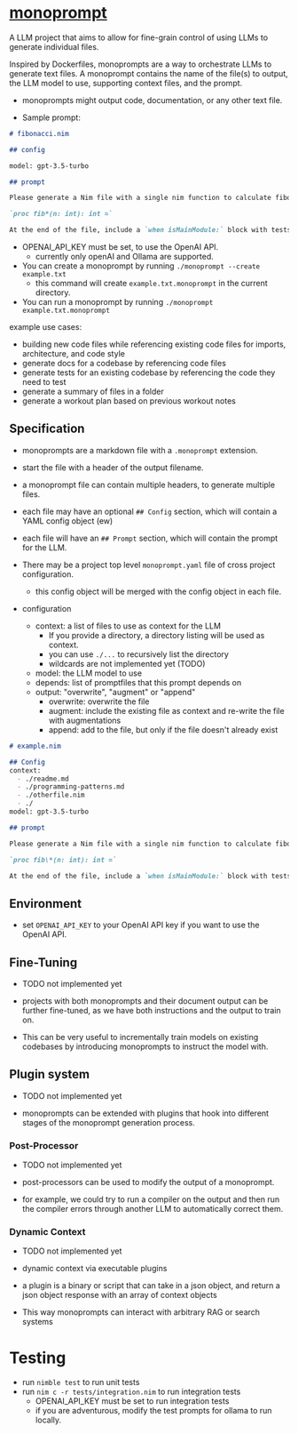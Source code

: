 # [monoprompt](https://monofuel.github.io/monoprompt/)

A LLM project that aims to allow for fine-grain control of using LLMs to generate individual files.

Inspired by Dockerfiles, monoprompts are a way to orchestrate LLMs to generate text files.
A monoprompt contains the name of the file(s) to output, the LLM model to use, supporting context files, and the prompt.
- monoprompts might output code, documentation, or any other text file.

- Sample prompt:
```md
# fibonacci.nim

## config

model: gpt-3.5-turbo

## prompt

Please generate a Nim file with a single nim function to calculate fibonacci numbers recursively.

`proc fib*(n: int): int =`

At the end of the file, include a `when isMainModule:` block with tests for how to run the function.
```


- OPENAI_API_KEY must be set, to use the OpenAI API.
  - currently only openAI and Ollama are supported.
- You can create a monoprompt by running `./monoprompt --create example.txt`
  - this command will create `example.txt.monoprompt` in the current directory.
- You can run a monoprompt by running `./monoprompt example.txt.monoprompt`

example use cases:

- building new code files while referencing existing code files for imports, architecture, and code style
- generate docs for a codebase by referencing code files
- generate tests for an existing codebase by referencing the code they need to test
- generate a summary of files in a folder
- generate a workout plan based on previous workout notes


## Specification

- monoprompts are a markdown file with a `.monoprompt` extension.
- start the file with a header of the output filename.
- a monoprompt file can contain multiple headers, to generate multiple files.
- each file may have an optional `## Config` section, which will contain a YAML config object (ew)
- each file will have an `## Prompt` section, which will contain the prompt for the LLM.
- There may be a project top level `monoprompt.yaml` file of cross project configuration.

  - this config object will be merged with the config object in each file.

- configuration
  - context: a list of files to use as context for the LLM
    - If you provide a directory, a directory listing will be used as context.
    - you can use `./...` to recursively list the directory
    - wildcards are not implemented yet (TODO)
  - model: the LLM model to use
  - depends: list of promptfiles that this prompt depends on
  - output: "overwrite", "augment" or "append"
    - overwrite: overwrite the file
    - augment: include the existing file as context and re-write the file with augmentations
    - append: add to the file, but only if the file doesn't already exist

```md
# example.nim

## Config
context:
  - ./readme.md
  - ./programming-patterns.md
  - ./otherfile.nim
  - ./
model: gpt-3.5-turbo

## prompt

Please generate a Nim file with a single nim function to calculate fibonacci numbers recursively.

`proc fib\*(n: int): int =`

At the end of the file, include a `when isMainModule:` block with tests for how to run the function.
```

## Environment

- set `OPENAI_API_KEY` to your OpenAI API key if you want to use the OpenAI API.

## Fine-Tuning

- TODO not implemented yet

- projects with both monoprompts and their document output can be further fine-tuned, as we have both instructions and the output to train on.
- This can be very useful to incrementally train models on existing codebases by introducing monoprompts to instruct the model with.

## Plugin system

- TODO not implemented yet

- monoprompts can be extended with plugins that hook into different stages of the monoprompt generation process.

### Post-Processor

- TODO not implemented yet

- post-processors can be used to modify the output of a monoprompt.
- for example, we could try to run a compiler on the output and then run the compiler errors through another LLM to automatically correct them.

### Dynamic Context

- TODO not implemented yet

- dynamic context via executable plugins
- a plugin is a binary or script that can take in a json object, and return a json object response with an array of context objects
- This way monoprompts can interact with arbitrary RAG or search systems


# Testing

- run `nimble test` to run unit tests
- run `nim c -r tests/integration.nim` to run integration tests
  - OPENAI_API_KEY must be set to run integration tests
  - if you are adventurous, modify the test prompts for ollama to run locally.